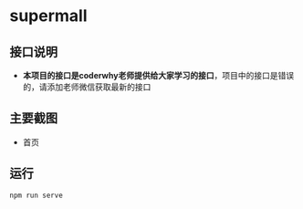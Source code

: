 # supermall

## 接口说明
- **本项目的接口是coderwhy老师提供给大家学习的接口**，项目中的接口是错误的，请添加老师微信获取最新的接口
## 主要截图
- 首页


## 运行
```
npm run serve
```

